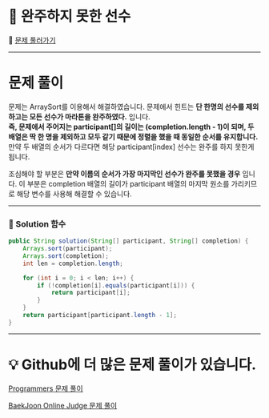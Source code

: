 # :page_facing_up: 완주하지 못한 선수

:link: [문제 풀러가기](https://programmers.co.kr/learn/courses/30/lessons/42576?language=java)

***

# 문제 풀이

문제는 ArraySort를 이용해서 해결하였습니다. 문제에서 힌트는 **단 한명의 선수를 제외하고는 모든 선수가 마라톤을 완주하였다.** 입니다.  
**즉, 문제에서 주어지는 participant[]의 길이는 (completion.length - 1)이 되며, 두 배열은 딱 한 명을 제외하고 모두 같기 때문에 정렬을 했을 때 동일한 순서를 유지합니다.** 만약 두 배열의 순서가 다르다면 해당 participant[index] 선수는 완주를 하지 못한게 됩니다.

조심해야 할 부분은 **만약 이름의 순서가 가장 마지막인 선수가 완주를 못했을 경우** 입니다. 이 부분은 completion 배열의 길이가 participant 배열의 마지막 원소를 가리키므로 해당 변수를 사용해 해결할 수 있습니다.

***
### __:seedling: Solution 함수__
```java
public String solution(String[] participant, String[] completion) {
    Arrays.sort(participant);
    Arrays.sort(completion);
    int len = completion.length;

    for (int i = 0; i < len; i++) {
        if (!completion[i].equals(participant[i])) {
            return participant[i];
        }
    }
    return participant[participant.length - 1];
}
```
***
# __:bulb: Github에 더 많은 문제 풀이가 있습니다.__
[Programmers 문제 풀이 ](https://github.com/seungrokoh/TIL/Algorithm)

[BaekJoon Online Judge 문제 풀이](https://github.com/seungrokoh/Beakjoon_OnlineJudge)
